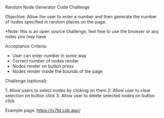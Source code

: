 Random Node Generator Code Challenge

Objective: Allow the user to enter a number and then generate the number of nodes specified in random places on the page.

\*Note: this is an open source challenge, feel free to use the browser or any notes you may have

Acceptance Criteria:

- User can enter number in some way
- Correct number of nodes render
- Nodes render on button press
- Nodes render inside the bounds of the page

Challenge (optional):

1: Allow users to select nodes by clicking on them
2: Allow user to clear selection on button click
3: Allow user to delete selected nodes on button click

Example page: https://iv7bt.csb.app/
